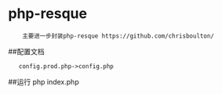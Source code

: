 # php-resque

        主要进一步封装php-resque https://github.com/chrisboulton/

##配置文档
    
       config.prod.php->config.php

##运行 
       php index.php
